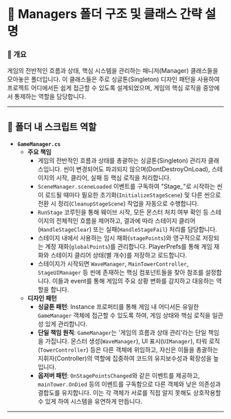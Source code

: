
# 📂 Managers 폴더 구조 및 클래스 간략 설명

### 📌 개요

게임의 전반적인 흐름과 상태, 핵심 시스템을 관리하는 매니저(Manager) 클래스들을 모아놓은 폴더입니다.
이 클래스들은 주로 싱글톤(Singleton) 디자인 패턴을 사용하여 프로젝트 어디에서든 쉽게 접근할 수 있도록 설계되었으며, 게임의 핵심 로직을 중앙에서 통제하는 역할을 담당합니다.

---

## 📁 폴더 내 스크립트 역할

* **`GameManager.cs`**  
  * **주요 책임**
    * 게임의 전반적인 흐름과 상태를 총괄하는 싱글톤(Singleton) 관리자 클래스입니다. 씬이 변경되어도 파괴되지 않으며(DontDestroyOnLoad), 스테이지의 시작, 클리어, 실패 등 핵심 로직을 처리합니다.
    * `SceneManager.sceneLoaded` 이벤트를 구독하여 "Stage_"로 시작하는 씬이 로드될 때마다 필요한 초기화(`InitializeStageScene`) 및 다른 씬으로 전환 시 정리(`CleanupStageScene`) 작업을 자동으로 수행합니다.
    * `RunStage` 코루틴을 통해 웨이브 시작, 모든 몬스터 처치 여부 확인 등 스테이지의 전체적인 흐름을 제어하고, 결과에 따라 스테이지 클리어(`HandleStageClear`) 또는 실패(`HandleStageFail`) 처리를 담당합니다.
    * 스테이지 내에서 사용하는 임시 재화(`stagePoints`)와 영구적으로 저장되는 계정 재화(`globalPoints`)를 관리합니다. PlayerPrefs를 통해 게임 재화와 스테이지 클리어 상태(별 개수)를 저장하고 로드합니다.
    * 스테이지가 시작되면 `WaveManager`, `MainTowerController`, `StageUIManager` 등 씬에 존재하는 핵심 컴포넌트들을 찾아 참조를 설정합니다. 이들과 event를 통해 게임의 주요 상황 변화를 감지하고 대응하는 역할을 합니다.
   * **디자인 패턴**
     * **싱글톤 패턴**: Instance 프로퍼티를 통해 게임 내 어디서든 유일한 `GameManager` 객체에 접근할 수 있도록 하여, 게임 상태와 핵심 로직을 일관성 있게 관리합니다.
     * **단일 책임 원칙**: `GameManager`는 '게임의 흐름과 상태 관리'라는 단일 책임을 가집니다. 몬스터 생성(`WaveManager`), UI 표시(`UIManager`), 타워 로직(`TowerController`) 등은 다른 객체에 위임하고, 자신은 이들을 총괄하는 지휘자(Controller)의 역할에 집중하여 코드의 유지보수성과 확장성을 높입니다.
     * **옵저버 패턴**: `OnStagePointsChanged`와 같은 이벤트를 제공하고, `mainTower.OnDied` 등의 이벤트를 구독함으로 다른 객체와 낮은 의존성과 결합도를 유지합니다. 이는 각 객체가 서로를 직접 알지 못해도 상호작용할 수 있게 하여 시스템을 유연하게 만듭니다.
  
---